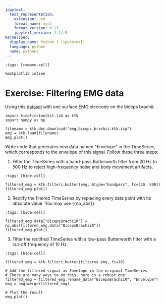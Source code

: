 ```yaml
---
jupytext:
  text_representation:
    extension: .md
    format_name: myst
    format_version: 0.13
    jupytext_version: 1.14.5
kernelspec:
  display_name: Python 3 (ipykernel)
  language: python
  name: python3
---
```


```{code-cell} ipython3
:tags: [remove-cell]

%matplotlib inline
```

# Exercise: Filtering EMG data

Using this [dataset](dataset_emg.md) with one surface EMG electrode on the biceps brachii:

```{code-cell} ipython3
import kineticstoolkit.lab as ktk
import numpy as np

filename = ktk.doc.download("emg_biceps_brachii.ktk.zip")
emg = ktk.load(filename)
emg.plot()
```

Write code that generates new data named "Envelope" in the TimeSeries, which corresponds to the envelope of this signal. Follow these three steps:
1. Filter the TimeSeries with a band-pass Butterworth filter from 20 Hz to 500 Hz to reject high-frequency noise and body movement artifacts.

```{code-cell} ipython3
:tags: [hide-cell]

filtered_emg = ktk.filters.butter(emg, btype="bandpass", fc=[20, 500])
filtered_emg.plot()
```

2. Rectify the filtered TimeSeries by replacing every data point with its absolute value. You may use {{np_abs}}.

```{code-cell} ipython3
:tags: [hide-cell]

filtered_emg.data["BicepsBrachiiR"] = np.abs(filtered_emg.data["BicepsBrachiiR"])
filtered_emg.plot()
```

3. Filter the rectified TimeSeries with a low-pass Butterworth filter with a cut-off frequency of 10 Hz.

```{code-cell} ipython3
:tags: [hide-cell]

filtered_emg = ktk.filters.butter(filtered_emg, fc=10)

# Add the filtered signal as Envelope in the original TimeSeries
# There are many ways to do this, here is a robust one:
filtered_emg = filtered_emg.rename_data("BicepsBrachiiR", "Envelope")
emg = emg.merge(filtered_emg)

# Plot the result
emg.plot()
```
